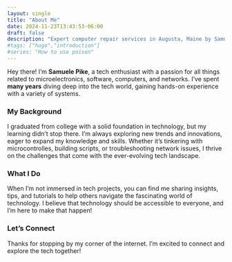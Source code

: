 ```yaml
---
layout: single
title: "About Me"
date: 2024-11-23T13:43:53-06:00
draft: false
description: "Expert computer repair services in Augusta, Maine by Samuele Pike. Specializing in diagnostics, repairs, custom builds, and convenient home call services. Affordable rates starting at $45. Contact us today for reliable tech support!"
#tags: ["hugo","introduction"]
#series: "How to use poison"
---
```

Hey there! I’m **Samuele Pike**, a tech enthusiast with a passion for all things related to microelectronics, software, computers, and networks. I’ve spent **many years** diving deep into the tech world, gaining hands-on experience with a variety of systems.

### My Background
I graduated from college with a solid foundation in technology, but my learning didn’t stop there. I’m always exploring new trends and innovations, eager to expand my knowledge and skills. Whether it’s tinkering with microcontrolles, building scripts, or troubleshooting network issues, I thrive on the challenges that come with the ever-evolving tech landscape.

### What I Do
When I’m not immersed in tech projects, you can find me sharing insights, tips, and tutorials to help others navigate the fascinating world of technology. I believe that technology should be accessible to everyone, and I’m here to make that happen!

### Let’s Connect
Thanks for stopping by my corner of the internet. I’m excited to connect and explore the tech together!
